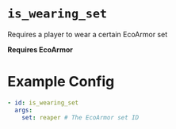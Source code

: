 # `is_wearing_set`

Requires a player to wear a certain EcoArmor set

**Requires EcoArmor**

# Example Config
```yaml
- id: is_wearing_set
  args:
    set: reaper # The EcoArmor set ID
```
